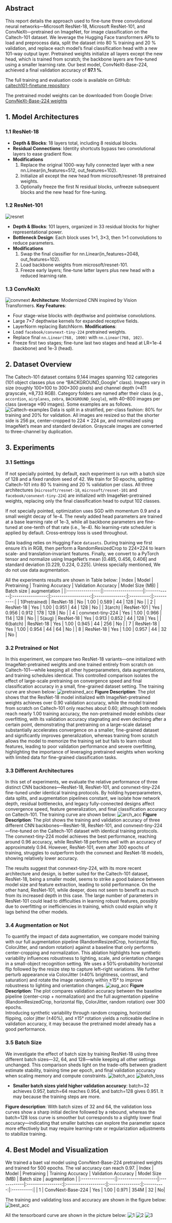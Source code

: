 ## Abstract
This report details the approach used to fine-tune three convolutional neural networks—Microsoft ResNet-18, Microsoft ResNet-101, and ConvNeXt—pretrained on ImageNet, for image classification on the Caltech-101 dataset. We leverage the Hugging Face transformers APIs to load and preprocess data, split the dataset into 80 % training and 20 % validation, and replace each model’s final classification head with a new 101-way output layer. Pretrained weights initialize all layers except the new head, which is trained from scratch; the backbone layers are fine-tuned using a smaller learning rate. Our best model, ConvNeXt-Base-224, achieved a final validation accuracy of **97.1 %**.

The full training and evaluation code is available on GitHub:  
[caltech101-finetune repository](https://github.com/jinluo12345/DATA130051.01-PJ2-1)

The pretrained model weights can be downloaded from Google Drive:  
[ConvNeXt-Base-224 weights](https://drive.google.com/drive/folders/1Vf8daBp855dEcveelM7qRBrggMueS6uo?usp=sharing)


## 1. Model Architectures

### 1.1 ResNet-18
- **Depth & Blocks**: 18 layers total, including 8 residual blocks.  
- **Residual Connections**: Identity shortcuts bypass two convolutional layers to ease gradient flow.  
- **Modifications**  
  1. Replace the original 1000-way fully connected layer with a new nn.Linear(in_features=512, out_features=102).  
  2. Initialize all except the new head from microsoft/resnet-18 pretrained weights.  
  3. Optionally freeze the first N residual blocks, unfreeze subsequent blocks and the new head for fine-tuning.

### 1.2 ResNet-101
![resnet](md-image/resnet.png)
- **Depth & Blocks**: 101 layers, organized in 33 residual blocks for higher representational power.  
- **Bottleneck Design**: Each block uses 1×1, 3×3, then 1×1 convolutions to reduce parameters.  
- **Modifications**  
  1. Swap the final classifier for nn.Linear(in_features=2048, out_features=102).  
  2. Load backbone weights from microsoft/resnet-101.  
  3. Freeze early layers; fine-tune latter layers plus new head with a reduced learning rate.

### 1.3 ConvNeXt
![convnext](md-image/convnext.png)
**Architecture**: Modernized CNN inspired by Vision Transformers.
**Key Features**:
- Four stage-wise blocks with depthwise and pointwise convolutions.
- Large 7×7 depthwise kernels for expanded receptive fields.
- LayerNorm replacing BatchNorm.
**Modifications**:
- Load `facebook/convnext-tiny-224` pretrained weights.
- Replace final `nn.Linear(768, 1000)` with `nn.Linear(768, 102)`.
- Freeze first two stages; fine-tune last two stages and head at LR=1e-4 (backbone) and 1e-3 (head).

## 2. Dataset Overview

The Caltech-101 dataset contains 9,144 images spanning 102 categories (101 object classes plus one “BACKGROUND_Google” class). Images vary in size (roughly 100×100 to 300×300 pixels) and channel depth (≈411 grayscale, ≈8,733 RGB). Category folders are named after their class (e.g., `accordion`, `airplanes`, `zebra`, `BACKGROUND_Google`), with 40–800 images per class (average ≈90 images). Some examples are as follows.
![Caltech-examples](md-image/caltech.png)
Data is split in a stratified, per-class fashion: 80% for training and 20% for validation. All images are resized so that the shorter side is 256 px, center-cropped to 224 × 224 px, and normalized using ImageNet’s mean and standard deviation. Grayscale images are converted to three-channel by duplication. 

## 3. Experiments
### 3.1 Settings

If not specially pointed, by default, each experiment is run with a batch size of 128 and a fixed random seed of 42. We train for 50 epochs, splitting Caltech-101 into 80 % training and 20 % validation per class. All three architectures (`microsoft/resnet-18`, `microsoft/resnet-101` and `facebook/convnext-tiny-224`) are initialized with ImageNet-pretrained weights, replacing only the final classification head to output 102 classes.

If not specially pointed, optimization uses SGD with momentum 0.9 and a small weight decay of 1e-4. The newly added head parameters are trained at a base learning rate of 1e-3, while all backbone parameters are fine-tuned at one-tenth of that rate (i.e., 1e-4). No learning-rate scheduler is applied by default. Cross‐entropy loss is used throughout.

Data loading relies on Hugging Face `datasets`. During training we first ensure it’s in RGB, then perform a RandomResizedCrop to 224×224 to learn scale‐ and translation‐invariant features. Finally, we convert to a PyTorch tensor and normalize using ImageNet’s mean [0.485, 0.456, 0.406] and standard deviation [0.229, 0.224, 0.225]. Unless specially mentioned, We do not use data augmentation. 

All the experiments results are shown in Table below:
| Index            | Model              | Pretraining | Training Accuracy | Validation Accuracy | Model Size (MB) | Batch size | augmentation |
|:----------------:|:-------------------|:------------|:-----------------:|:-------------------:|:---------------:|:----------:|:----------:|
|  1(Pretrained)   | ResNet-18          | No          |        1.00       |        0.589         |       44        | 128      |      No |
|  2               | ResNet-18          | Yes         |        1.00       |        0.951         |       44        | 128      |      No |
|  3(arch)         | ResNet-101         | Yes         |        0.956      |        0.912         |      178        | 128      |      No |
|  4               | convnext-tiny-224  | Yes         |        1.00       |        0.966         |      114        | 128      |      No |
|  5(aug)          | ResNet-18          | Yes         |        0.913      |        0.852         |       44        | 128      |     Yes |
|  6(batch)        | ResNet-18          | Yes         |        1.00       |        0.945         |       44        | 256      |      No |
|  7               | ResNet-18          | Yes         |        1.00       |        0.954         |       44        | 64       |      No |
|  8               | ResNet-18          | Yes         |        1.00       |        0.957         |       44        | 32       |      No |



### 3.2 Pretrained or Not

In this experiment, we compare two ResNet-18 variants—one initialized with ImageNet-pretrained weights and one trained entirely from scratch on Caltech-101—while keeping all other hyperparameters, data augmentations, and training schedules identical. This controlled comparison isolates the effect of large-scale pretraining on convergence speed and final classification accuracy in a small, fine-grained dataset setting.
The training curve are shown below:
![pretrained_acc](plot/pretrained/all_acc.png)
**Figure Description**: The plot shows that the ResNet-18 model initialized with ImageNet-pretrained weights achieves over 0.90 validation accuracy, while the model trained from scratch on Caltech-101 only reaches about 0.60; although both models reach nearly 1.00 training accuracy, the non-pretrained model exhibits clear overfitting, with its validation accuracy stagnating and even declining after a certain point, demonstrating that pretraining on a large-scale dataset substantially accelerates convergence on a smaller, fine-grained dataset and significantly improves generalization, whereas training from scratch allows the model to memorize the training set but fails to learn robust features, leading to poor validation performance and severe overfitting, highlighting the importance of leveraging pretrained weights when working with limited data for fine-grained classification tasks.


### 3.3 Different Architectures

In this set of experiments, we evaluate the relative performance of three distinct CNN backbones—ResNet-18, ResNet-101, and convnext-tiny-224 fine-tuned under identical training protocols. By holding hyperparameters, data splits, and augmentation pipelines constant, we isolate how network depth, residual bottlenecks, and legacy fully-connected designs affect convergence speed, feature generalization, and final classification accuracy on Caltech-101.
The training curve are shown below:
![arch_acc](plot/arch/all_acc.png)
**Figure Description**: The plot shows the training and validation accuracy of three different CNN backbones—ResNet-18, ResNet-101, and convnext-tiny-224—fine-tuned on the Caltech-101 dataset with identical training protocols. The convnext-tiny-224 model achieves the best performance, reaching around 0.96 accuracy, while ResNet-18 performs well with an accuracy of approximately 0.94. However, ResNet-101, even after 300 epochs of training, struggles to outperform both the convnext and ResNet-18 models, showing relatively lower accuracy.

The results suggest that convnext-tiny-224, with its more recent architecture and design, is better suited for the Caltech-101 dataset, ResNet-18, being a smaller model, seems to strike a good balance between model size and feature extraction, leading to solid performance. On the other hand, ResNet-101, while deeper, does not seem to benefit as much from its increased depth in this case. The large number of parameters in ResNet-101 could lead to difficulties in learning robust features, possibly due to overfitting or inefficiencies in training, which could explain why it lags behind the other models.


### 3.4 Augmentation or Not

To quantify the impact of data augmentation, we compare model training with our full augmentation pipeline (RandomResizedCrop, horizontal flip, ColorJitter, and random rotation) against a baseline that only performs center-cropping and normalization. This ablation highlights how synthetic variability influences robustness to lighting, scale, and orientation changes in a small-object recognition setting. We uses a 50%‐probability horizontal flip followed by the resize step to capture left–right variations. We further perturb appearance via ColorJitter (±40% brightness, contrast, and saturation) and rotate the image randomly within ±15° to improve robustness to lighting and orientation changes.
![aug_acc](plot/aug/all_acc.png)
**Figure Description**: The plot compares validation accuracy between the baseline pipeline (center-crop + normalization) and the full augmentation pipeline (RandomResizedCrop, horizontal flip, ColorJitter, random rotation) over 300 epochs.  
Introducing synthetic variability through random cropping, horizontal flipping, color jitter (±40%), and ±15° rotation yields a noticeable decline in validation accuracy, it may because the pretrained model already has a good performance.


### 3.5 Batch Size

We investigate the effect of batch size by training ResNet-18 using three different batch sizes—32, 64, and 128—while keeping all other settings unchanged. This comparison sheds light on the trade-offs between gradient estimate stability, training time per epoch, and final validation accuracy when scaling memory and compute constraints.
![batch_acc](plot/batch/all_acc.png)
![batch_loss](plot/batch/all_loss.png)
- **Smaller batch sizes yield higher validation accuracy**: batch=32 achieves 0.957, batch=64 reaches 0.954, and batch=128 gives 0.951.  It may because the training steps are more.

**Figure description**: With batch sizes of 32 and 64, the validation loss curves show a sharp initial decline followed by a rebound, whereas the batch=128 loss curve is smoother but corresponds to a slightly lower final accuracy—indicating that smaller batches can explore the parameter space more effectively but may require learning‐rate or regularization adjustments to stabilize training.  

## 4. Best Model and Visualization

We trained a baet val model using ConvNext-Base-224 pretrained weights and trained for 500 epochs. The val accuracy can reach 0.97.
| Index            | Model              | Pretraining | Training Accuracy | Validation Accuracy | Model Size (MB) | Batch size | augmentation |
|:----------------:|:-------------------|:------------|:-----------------:|:-------------------:|:---------------:|:----------:|:----------:|
|  1   | ConvNext-Base-224         | Yes          |        1.00       |        0.971         |       354M        | 32      |      No|

The training and validating loss and accuracy are shown in the figure below: 
![best_acc](plot/best/convnext-base-224_bs32_lr0.001_ep500_pre_noaug.png)

All the tensorboard curve are shown in the picture below:
![1](md-image/1.png)
![2](md-image/2.png)
![3](md-image/3.png)